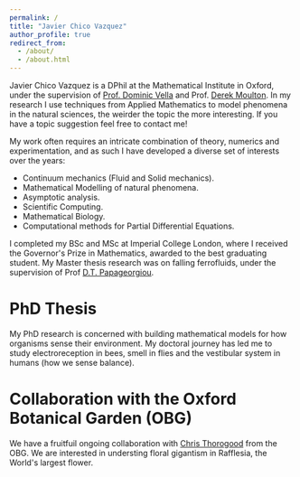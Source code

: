 ```yaml
---
permalink: /
title: "Javier Chico Vazquez"
author_profile: true
redirect_from: 
  - /about/
  - /about.html
---
```


Javier Chico Vazquez is a DPhil at the Mathematical Institute in Oxford, under the supervision of [Prof. Dominic Vella](https://people.maths.ox.ac.uk/vella/) and Prof. [Derek Moulton](https://people.maths.ox.ac.uk/moulton/). In my research I use techniques from Applied Mathematics to model phenomena in the natural sciences, the weirder the topic the more interesting. If you have a topic suggestion feel free to contact me! 

My work often requires an intricate combination of theory, numerics and experimentation, and as such I have developed a diverse set of interests over the years:
* Continuum mechanics (Fluid and Solid mechanics).
* Mathematical Modelling of natural phenomena.
* Asymptotic analysis.
* Scientific Computing.
* Mathematical Biology.
* Computational methods for Partial Differential Equations.

I completed my BSc and MSc at Imperial College London, where I received the Governor's Prize in Mathematics, awarded to the best graduating student. My Master thesis research was on falling ferrofluids, under the supervision of Prof [D.T. Papageorgiou](https://profiles.imperial.ac.uk/d.papageorgiou). 


# PhD Thesis

My PhD research is concerned with building mathematical models for how organisms sense their environment. My doctoral journey has led me to study electroreception in bees, smell in flies and the vestibular system in humans (how we sense balance). 

# Collaboration with the Oxford Botanical Garden (OBG)

We have a fruitfuil ongoing collaboration with [Chris Thorogood](https://www.obga.ox.ac.uk/people/chris-thorogood) from the OBG. We are interested in understing floral gigantism in Rafflesia, the World's largest flower. 

